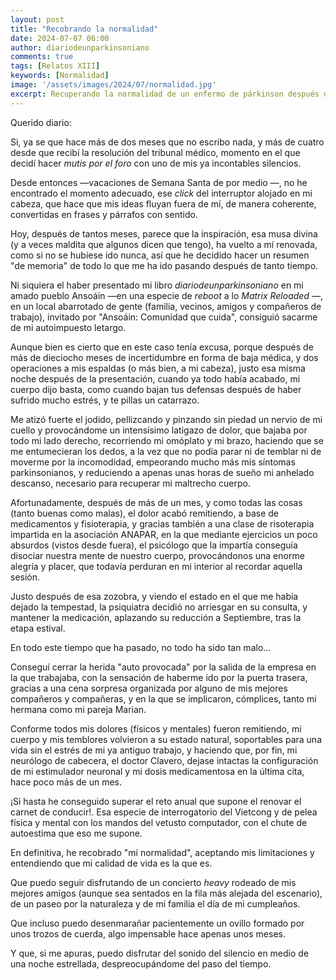 ```yaml
---
layout: post
title: "Recobrando la normalidad"
date: 2024-07-07 06:00
author: diariodeunparkinsoniano
comments: true
tags: [Relatos XIII] 
keywords: [Normalidad]
image: '/assets/images/2024/07/normalidad.jpg'
excerpt: Recuperando la normalidad de un enfermo de párkinson después de pasarlo mal
---
```

Querido diario:

Si, ya se que hace más de dos meses que no escribo nada, y más de cuatro desde que recibí la resolución del tribunal médico, momento en el que decidí hacer *mutis por el foro* con uno de mis ya incontables silencios.

Desde entonces —vacaciones de Semana Santa de por medio —, no he encontrado el momento adecuado, ese *click* del interruptor alojado en mi cabeza, que hace que mis ideas fluyan fuera de mí, de manera coherente, convertidas en frases y párrafos con sentido.

Hoy, después de tantos meses, parece que la inspiración, esa musa divina (y a veces maldita que algunos dicen que tengo), ha vuelto a mí renovada, como si no se hubiese ido nunca, así que he decidido hacer un resumen "de memoria" de todo lo que me ha ido pasando después de tanto tiempo.

Ni siquiera el haber presentado mi libro *diariodeunparkinsoniano* en mi amado pueblo Ansoáin —en una especie de *reboot* a lo *Matrix Reloaded* —, en un local abarrotado de gente (familia, vecinos, amigos y compañeros de trabajo), invitado por "Ansoáin: Comunidad que cuida", consiguió sacarme de mi autoimpuesto letargo.

Aunque bien es cierto que en este caso tenía excusa, porque después de más de dieciocho meses de incertidumbre en forma de baja médica, y dos operaciones a mis espaldas (o más bien, a mi cabeza), justo esa misma noche después de la presentación, cuando ya todo había acabado, mi cuerpo dijo basta, como cuando bajan tus defensas después de haber sufrido mucho estrés, y te pillas un catarrazo.

Me atizó fuerte el jodido, pellizcando y pinzando sin piedad un nervio de mi cuello y provocándome un intensísimo latigazo de dolor, que bajaba por todo mi lado derecho, recorriendo mi omóplato y mi brazo, haciendo que se me entumecieran los dedos, a la vez que no podía parar ni de temblar ni de moverme por la incomodidad, empeorando mucho más mis síntomas parkinsonianos, y reduciendo a apenas unas horas de sueño mi anhelado descanso, necesario para recuperar mi maltrecho cuerpo.

Afortunadamente, después de más de un mes, y como todas las cosas (tanto buenas como malas), el dolor acabó remitiendo, a base de medicamentos y fisioterapia, y gracias también a una clase de risoterapia impartida en la asociación ANAPAR, en la que mediante ejercicios un poco absurdos (vistos desde fuera), el psicólogo que la impartía conseguía disociar nuestra mente de nuestro cuerpo, provocándonos una enorme alegría y placer, que todavía perduran en mi interior al recordar aquella sesión.

Justo después de esa zozobra, y viendo el estado en el que me había dejado la tempestad, la psiquiatra decidió no arriesgar en su consulta, y mantener la medicación, aplazando su reducción a Septiembre, tras la etapa estival.

En todo este tiempo que ha pasado, no todo ha sido tan malo...

Conseguí cerrar la herida "auto provocada" por la salida de la empresa en la que trabajaba, con la sensación de haberme ido por la puerta trasera, gracias a una cena sorpresa organizada por alguno de mis mejores compañeros y compañeras, y en la que se implicaron, cómplices, tanto mi hermana como mi pareja Marian.

Conforme todos mis dolores (físicos y mentales) fueron remitiendo, mi cuerpo y mis temblores volvieron a su estado natural, soportables para una vida sin el estrés de mi ya antiguo trabajo, y haciendo que, por fin, mi neurólogo de cabecera, el doctor Clavero, dejase intactas la configuración de mi estimulador neuronal y mi dosis medicamentosa en la última cita, hace poco más de un mes.

¡Si hasta he conseguido superar el reto anual que supone el renovar el carnet de conducir!. Esa especie de interrogatorio del Vietcong y de pelea física y mental con los mandos del vetusto computador, con el chute de autoestima que eso me supone.

En definitiva, he recobrado "mi normalidad", aceptando mis limitaciones y entendiendo que mi calidad de vida es la que es.

Que puedo seguir disfrutando de un  concierto *heavy* rodeado de mis mejores amigos (aunque sea sentados en la fila más alejada del escenario), de un paseo por la naturaleza y de mi familia el día de mi cumpleaños.

Que incluso puedo desenmarañar pacientemente un ovillo formado por unos trozos de cuerda, algo impensable hace apenas unos meses.

Y que, si me apuras, puedo disfrutar del sonido del silencio en medio de una noche estrellada, despreocupándome del paso del tiempo.
